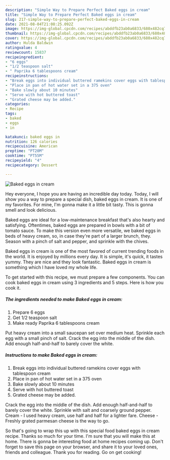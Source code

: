 ```yaml
---
description: "Simple Way to Prepare Perfect Baked eggs in cream"
title: "Simple Way to Prepare Perfect Baked eggs in cream"
slug: 217-simple-way-to-prepare-perfect-baked-eggs-in-cream
date: 2021-08-04T21:08:25.092Z
image: https://img-global.cpcdn.com/recipes/abddfb23ab0a6833/680x482cq70/baked-eggs-in-cream-recipe-main-photo.jpg
thumbnail: https://img-global.cpcdn.com/recipes/abddfb23ab0a6833/680x482cq70/baked-eggs-in-cream-recipe-main-photo.jpg
cover: https://img-global.cpcdn.com/recipes/abddfb23ab0a6833/680x482cq70/baked-eggs-in-cream-recipe-main-photo.jpg
author: Hulda Baldwin
ratingvalue: 4
reviewcount: 15837
recipeingredient:
- "6 eggs"
- "1/2 teaspoon salt"
- " Paprika 6 tablespoons cream"
recipeinstructions:
- "Break eggs into individual buttered ramekins cover eggs with tablespoon cream"
- "Place in pan of hot water set in a 375 oven"
- "Bake slowly about 10 minutes"
- "Serve with hot buttered toast"
- "Grated cheese may be added."
categories:
- Recipe
tags:
- baked
- eggs
- in

katakunci: baked eggs in 
nutrition: 126 calories
recipecuisine: American
preptime: "PT20M"
cooktime: "PT55M"
recipeyield: "4"
recipecategory: Dessert

---
```



![Baked eggs in cream](https://img-global.cpcdn.com/recipes/abddfb23ab0a6833/680x482cq70/baked-eggs-in-cream-recipe-main-photo.jpg)

Hey everyone, I hope you are having an incredible day today. Today, I will show you a way to prepare a special dish, baked eggs in cream. It is one of my favorites. For mine, I'm gonna make it a little bit tasty. This is gonna smell and look delicious.

Baked eggs are ideal for a low-maintenance breakfast that&#39;s also hearty and satisfying. Oftentimes, baked eggs are prepared in bowls with a bit of tomato sauce. To make this version even more versatile, we baked eggs in beds of heavy cream, so, in case they&#39;re part of a larger brunch, they. Season with a pinch of salt and pepper, and sprinkle with the chives.

Baked eggs in cream is one of the most favored of current trending foods in the world. It is enjoyed by millions every day. It is simple, it's quick, it tastes yummy. They are nice and they look fantastic. Baked eggs in cream is something which I have loved my whole life.


To get started with this recipe, we must prepare a few components. You can cook baked eggs in cream using 3 ingredients and 5 steps. Here is how you cook it.

<!--inarticleads1-->

##### The ingredients needed to make Baked eggs in cream:

1. Prepare 6 eggs
1. Get 1/2 teaspoon salt
1. Make ready  Paprika 6 tablespoons cream


Put heavy cream into a small saucepan set over medium heat. Sprinkle each egg with a small pinch of salt. Crack the egg into the middle of the dish. Add enough half-and-half to barely cover the white. 

<!--inarticleads2-->

##### Instructions to make Baked eggs in cream:

1. Break eggs into individual buttered ramekins cover eggs with tablespoon cream
1. Place in pan of hot water set in a 375 oven
1. Bake slowly about 10 minutes
1. Serve with hot buttered toast
1. Grated cheese may be added.


Crack the egg into the middle of the dish. Add enough half-and-half to barely cover the white. Sprinkle with salt and coarsely ground pepper. Cream - I used heavy cream, use half and half for a lighter fare. Cheese - Freshly grated parmesan cheese is the way to go. 

So that's going to wrap this up with this special food baked eggs in cream recipe. Thanks so much for your time. I'm sure that you will make this at home. There is gonna be interesting food at home recipes coming up. Don't forget to save this page on your browser, and share it to your loved ones, friends and colleague. Thank you for reading. Go on get cooking!

